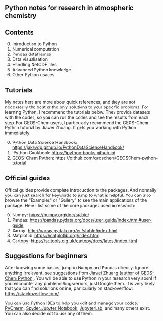 ## Python notes for research in atmospheric chemistry

## Contents
0. Introduction to Python
1. Numerical computation
2. Pandas dataframes
3. Data visualisation
4. Handling NetCDF files
5. Advanced Python knowledge
6. Other Python usages

## Tutorials
My notes here are more about quick references, and they are not necessarily the best or the only solutions to your specific problems. For learning Python, I recommend the tutorials below. They provide datasets with the codes, so you can run the codes and see the results from each step. For GEOS-Chem users, I particularly recommend the GEOS-Chem Python tutorial by Jiawei Zhuang. It gets you working with Python immediately.

0. Python Data Science Handbook: https://jakevdp.github.io/PythonDataScienceHandbook/
1. IPython Cookbook: https://ipython-books.github.io/
2. GEOS-Chem Python: https://github.com/geoschem/GEOSChem-python-tutorial

## Official guides 
Offical guides provide complete introduction to the packages. And normally you can just search for keywords to jump to what is helpful. You can also browse the "Examples" or "Gallery" to see the main applications of the package. Here I list some of the core packages used in research:

0. Numpy: https://numpy.org/doc/stable/
1. Pandas: https://pandas.pydata.org/docs/user_guide/index.html#user-guide
2. Xarray: http://xarray.pydata.org/en/stable/index.html
3. Matplotlib: https://matplotlib.org/index.html
4. Cartopy: https://scitools.org.uk/cartopy/docs/latest/index.html 

## Suggestions for beginners
After knowing some basics, jump to Numpy and Pandas directly. Ignore anything irrelevant, see suggestions from [Jiawei Zhuang (author of GEOS-Chem Python)](https://github.com/geoschem/GEOSChem-python-tutorial#how-to-learn-python). You will be able to use Python in your research very soon! If you encounter any problems/bugs/errors, just Google them. It is very likely that you can find solutions online, particularly on stackoverflow: https://stackoverflow.com/.

You can use [Python IDEs](https://en.wikipedia.org/wiki/Integrated_development_environment) to help you edit and manage your codes: [PyCharm](https://www.jetbrains.com/pycharm/), [Spyder](https://www.spyder-ide.org/),[Jupyter Notebook](https://jupyter.org/), [JupyterLab](https://jupyter.org/), and many others exist. You can also decide not to use any of them.

